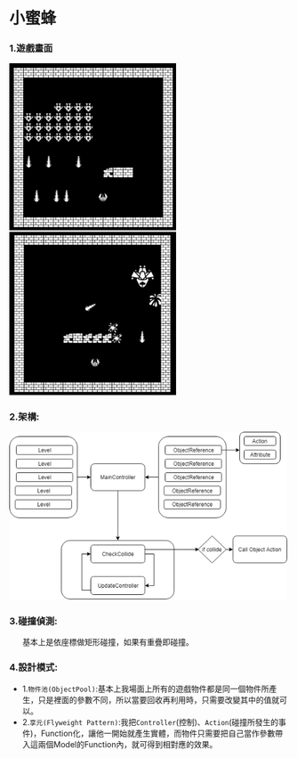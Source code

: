 小蜜蜂
===================

### 1.遊戲畫面
<img src="img/Picture2.png" width="300">
<img src="img/Picture3.png" width="300">

### 2.架構:
<img src="img/LittleBee.png" width="500">

### 3.碰撞偵測:

&nbsp;&nbsp;&nbsp;&nbsp;&nbsp;&nbsp;基本上是依座標做矩形碰撞，如果有重疊即碰撞。

### 4.設計模式:

* 1.`物件池(ObjectPool)`:基本上我場面上所有的遊戲物件都是同一個物件所產生，只是裡面的參數不同，所以當要回收再利用時，只需要改變其中的值就可以。
* 2.`享元(Flyweight Pattern)`:我把`Controller`(控制)、`Action`(碰撞所發生的事件)，Function化，讓他一開始就產生實體，而物件只需要把自己當作參數帶入這兩個Model的Function內，就可得到相對應的效果。
